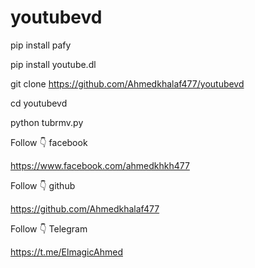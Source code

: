 # youtubevd

pip install pafy

pip install youtube.dl

git clone https://github.com/Ahmedkhalaf477/youtubevd

cd youtubevd

python tubrmv.py

Follow 👇
 facebook

https://www.facebook.com/ahmedkhkh477

   Follow 👇 github 

https://github.com/Ahmedkhalaf477
 
 Follow 👇 Telegram 

https://t.me/ElmagicAhmed
